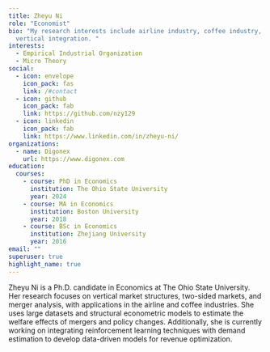 ```yaml
---
title: Zheyu Ni
role: "Economist"
bio: "My research interests include airline industry, coffee industry, two-sided markets,
  vertical integration. "
interests:
  - Empirical Industrial Organization
  - Micro Theory
social:
  - icon: envelope
    icon_pack: fas
    link: /#contact
  - icon: github
    icon_pack: fab
    link: https://github.com/nzy129
  - icon: linkedin
    icon_pack: fab
    link: https://www.linkedin.com/in/zheyu-ni/
organizations:
  - name: Digonex
    url: https://www.digonex.com
education:
  courses:
    - course: PhD in Economics
      institution: The Ohio State University
      year: 2024
    - course: MA in Economics
      institution: Boston University
      year: 2018
    - course: BSc in Economics
      institution: Zhejiang University
      year: 2016
email: ""
superuser: true
highlight_name: true
---
```


Zheyu Ni is a Ph.D. candidate in Economics at The Ohio State University. Her research focuses on vertical market structures, two-sided markets, and merger analysis, with applications in the airline and coffee industries. She uses large datasets and structural econometric models to estimate the welfare effects of mergers and policy changes. Additionally, she is currently working on integrating reinforcement learning techniques with demand estimation to develop data-driven models for revenue optimization.

<!-- 
{{< icon name="download" pack="fas" >}} Download my {{< staticref "uploads/resume.pdf" "newtab" >}}resumé{{< /staticref >}}.

-->
